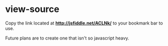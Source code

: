 view-source
===========

Copy the link located at **http://jsfiddle.net/ACLNk/** to your bookmark bar to use.

Future plans are to create one that isn't so javascript heavy.